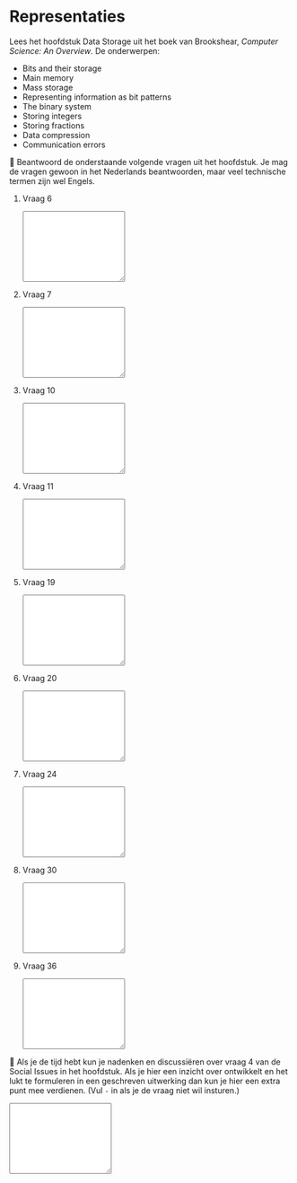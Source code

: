 # Representaties

Lees het hoofdstuk Data Storage uit het boek van Brookshear, *Computer Science: An Overview*. De onderwerpen:

- Bits and their storage
- Main memory
- Mass storage
- Representing information as bit patterns
- The binary system
- Storing integers
- Storing fractions
- Data compression
- Communication errors

🌵 Beantwoord de onderstaande volgende vragen uit het hoofdstuk. Je mag de vragen gewoon in het Nederlands beantwoorden, maar veel technische termen zijn wel Engels.

1.  Vraag 6

    <textarea name="form[q6]" rows="8" required></textarea>

1.  Vraag 7

    <textarea name="form[q7]" rows="8" required></textarea>

1.  Vraag 10

    <textarea name="form[q10]" rows="8" required></textarea>

1.  Vraag 11

    <textarea name="form[q11]" rows="8" required></textarea>

1.  Vraag 19

    <textarea name="form[q19]" rows="8" required></textarea>

1.  Vraag 20

    <textarea name="form[q20]" rows="8" required></textarea>

1.  Vraag 24

    <textarea name="form[q24]" rows="8" required></textarea>

1.  Vraag 30

    <textarea name="form[q30]" rows="8" required></textarea>

1.  Vraag 36

    <textarea name="form[q36]" rows="8" required></textarea>

🌵 Als je de tijd hebt kun je nadenken en discussiëren over vraag 4 van de Social Issues in het hoofdstuk. Als je hier een inzicht over ontwikkelt en het lukt te formuleren in een geschreven uitwerking dan kun je hier een extra punt mee verdienen. (Vul `-` in als je de vraag niet wil insturen.)

<textarea name="form[qSI]" rows="8" required></textarea>
